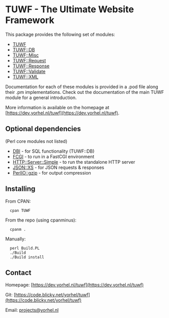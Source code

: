 # TUWF - The Ultimate Website Framework

This package provides the following set of modules:

- [TUWF](https://dev.yorhel.nl/tuwf/man)
- [TUWF::DB](https://dev.yorhel.nl/tuwf/man/db)
- [TUWF::Misc](https://dev.yorhel.nl/tuwf/man/misc)
- [TUWF::Request](https://dev.yorhel.nl/tuwf/man/request)
- [TUWF::Response](https://dev.yorhel.nl/tuwf/man/response)
- [TUWF::Validate](https://dev.yorhel.nl/tuwf/man/validate)
- [TUWF::XML](https://dev.yorhel.nl/tuwf/man/xml)

Documentation for each of these modules is provided in a .pod file along
their .pm implementations. Check out the documentation of the main TUWF
module for a general introduction.

More information is available on the homepage at
[https://dev.yorhel.nl/tuwf](https://dev.yorhel.nl/tuwf).


## Optional dependencies

(Perl core modules not listed)

- [DBI](https://metacpan.org/release/DBI) - for SQL functionality (TUWF::DB)
- [FCGI](https://metacpan.org/release/FCGI) - to run in a FastCGI environment
- [HTTP::Server::Simple](https://metacpan.org/release/HTTP-Server-Simple) - to run the standalone HTTP server
- [JSON::XS](https://metacpan.org/release/JSON-XS) - for JSON requests & responses
- [PerlIO::gzip](https://metacpan.org/release/PerlIO-gzip) - for output compression


## Installing

From CPAN:

```
  cpan TUWF
```

From the repo (using cpanminus):

```
  cpanm .
```

Manually:

```
  perl Build.PL
  ./Build
  ./Build install
```


## Contact

Homepage: [https://dev.yorhel.nl/tuwf](https://dev.yorhel.nl/tuwf)

Git: [https://code.blicky.net/yorhel/tuwf](https://code.blicky.net/yorhel/tuwf)

Email: projects@yorhel.nl
